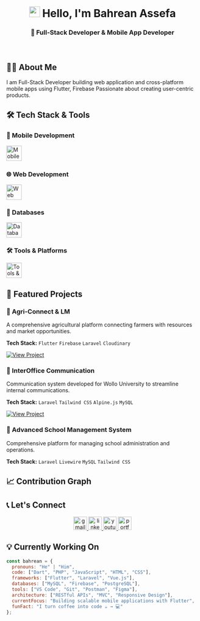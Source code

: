 <h1 align="center">
  <img src="https://media.giphy.com/media/hvRJCLFzcasrR4ia7z/giphy.gif" width="28">
  Hello, I'm Bahrean Assefa
</h1>

<h3 align="center">
  💫 Full-Stack Developer & Mobile App Developer
</h3>



###



###

<br>



###

## 👨‍💻 About Me

   I am Full-Stack Developer building web application and cross-platform mobile apps using Flutter, Firebase Passionate about creating user-centric products.

## 🛠️ Tech Stack & Tools

### 📱 Mobile Development
<div align="left">
  <img src="https://skillicons.dev/icons?i=flutter,dart,firebase" height="40" alt="Mobile technologies" />
  <img width="12" />
</div>

### 🌐 Web Development
<div align="left">
  <img src="https://skillicons.dev/icons?i=laravel,php,js,vue,tailwind,html,css" height="40" alt="Web technologies" />
</div>

### 💾 Databases
<div align="left">
  <img src="https://skillicons.dev/icons?i=mysql,postgresql,firebase" height="40" alt="Database technologies" />
</div>

### 🛠️ Tools & Platforms
<div align="left">
  <img src="https://skillicons.dev/icons?i=git,github,vscode,postman,figma,linux" height="40" alt="Tools & platforms" />
</div>



## 🚀 Featured Projects

### 🌱 Agri-Connect & LM
A comprehensive agricultural platform connecting farmers with resources and market opportunities.

**Tech Stack:** `Flutter` `Firebase` `Laravel` `Cloudinary`

[![View Project](https://img.shields.io/badge/View_Project-Live_Demo-7B68EE?style=for-the-badge)](https://agri-connect.bahrantechnologies.com/)

### 💼 InterOffice Communication
Communication system developed for Wollo University to streamline internal communications.

**Tech Stack:** `Laravel` `Tailwind CSS` `Alpine.js` `MySQL`

[![View Project](https://img.shields.io/badge/View_Project-Live_Demo-7B68EE?style=for-the-badge)](https://inter-office.bahrantechnologies.com/)

### 🏫 Advanced School Management System
Comprehensive platform for managing school administration and operations.

**Tech Stack:** `Laravel` `Livewire` `MySQL` `Tailwind CSS`

## 📈 Contribution Graph

## 📞 Let's Connect

<div align="center">
  <a href="mailto:bahreanplusplus@gmail.com">
    <img src="https://img.shields.io/static/v1?message=Gmail&logo=gmail&label=&color=D14836&logoColor=white&labelColor=&style=for-the-badge" height="35" alt="gmail logo" />
  </a>
  <a href="https://www.linkedin.com/in/bahrean-assefa/" target="_blank">
    <img src="https://img.shields.io/static/v1?message=LinkedIn&logo=linkedin&label=&color=0077B5&logoColor=white&labelColor=&style=for-the-badge" height="35" alt="linkedin logo" />
  </a>
  <a href="https://www.youtube.com/@BahreanTech" target="_blank">
    <img src="https://img.shields.io/static/v1?message=YouTube&logo=youtube&label=&color=FF0000&logoColor=white&labelColor=&style=for-the-badge" height="35" alt="youtube logo" />
  </a>
  <a href="https://bahrean-assefa.vercel.app/" target="_blank">
    <img src="https://img.shields.io/static/v1?message=Portfolio&logo=vercel&label=&color=000000&logoColor=white&labelColor=&style=for-the-badge" height="35" alt="portfolio logo" />
  </a>
</div>

###

## 💡 Currently Working On

```javascript
const bahrean = {
  pronouns: "He" | "Him",
  code: ["Dart", "PHP", "JavaScript", "HTML", "CSS"],
  frameworks: ["Flutter", "Laravel", "Vue.js"],
  databases: ["MySQL", "Firebase", "PostgreSQL"],
  tools: ["VS Code", "Git", "Postman", "Figma"],
  architecture: ["RESTful APIs", "MVC", "Responsive Design"],
  currentFocus: "Building scalable mobile applications with Flutter",
  funFact: "I turn coffee into code ☕ → 💻"
};
